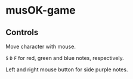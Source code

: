 # musOK-game

## Controls
Move character with mouse.

`S` `D` `F` for red, green and blue notes, respectively.

Left and right mouse button for side purple notes.
